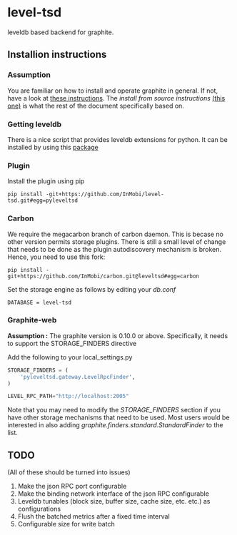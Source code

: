 # level-tsd

leveldb based backend for graphite.


## Installion instructions

### Assumption
You are familiar on how to install and operate graphite in general. If not, have a look at [these instructions](https://graphite.readthedocs.org/en/latest/install.html). The _install from source instructions_ [(this one)](https://graphite.readthedocs.org/en/latest/install-source.html) is what the rest of the document specifically based on.

### Getting leveldb
There is a nice script that provides leveldb extensions for python. It can be installed by using this [package](http://code.google.com/p/py-leveldb/)

### Plugin
Install the plugin using pip
```
pip install -git+https://github.com/InMobi/level-tsd.git#egg=pyleveltsd

```

### Carbon
We require the megacarbon branch of carbon daemon. This is becase no other version permits storage plugins. There is still a small level of change that needs to be done as the plugin autodiscovery mechanism is broken. Hence, you need to use this fork:
```
pip install -git+https://github.com/InMobi/carbon.git@leveltsd#egg=carbon

```

Set the storage engine as follows by editing your _db.conf_
```
DATABASE = level-tsd
```

### Graphite-web
__Assumption :__ The graphite version is 0.10.0 or above. Specifically, it needs to support the STORAGE_FINDERS directive

Add the following to your local_settings.py

```py
STORAGE_FINDERS = ( 
    'pyleveltsd.gateway.LevelRpcFinder',
)

LEVEL_RPC_PATH="http://localhost:2005"
```

Note that you may need to modify the _STORAGE_FINDERS_ section if you have other storage mechanisms that need to be used. Most users would be interested in also adding _graphite.finders.standard.StandardFinder_ to the list.

## TODO
(All of these should be turned into issues)

1. Make the json RPC port configurable
1. Make the binding network interface of the json RPC configurable
1. Leveldb tunables (block size, buffer size, cache size, etc. etc.) as configurations
1. Flush the batched metrics after a fixed time interval
1. Configurable size for write batch
